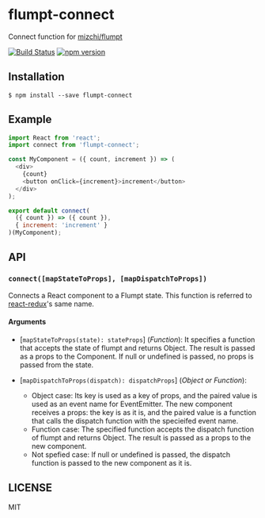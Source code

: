flumpt-connect
==============
Connect function for [mizchi/flumpt](https://github.com/mizchi/flumpt)

[![Build Status](https://travis-ci.org/ucho/flumpt-connect.svg?branch=master)](https://travis-ci.org/ucho/flumpt-connect)
[![npm version](https://badge.fury.io/js/flumpt-connect.svg)](https://badge.fury.io/js/flumpt-connect)

Installation
------------

```
$ npm install --save flumpt-connect
```

Example
-------

```js
import React from 'react';
import connect from 'flumpt-connect';

const MyComponent = ({ count, increment }) => (
  <div>
    {count}
    <button onClick={increment}>increment</button>
  </div>
);

export default connect(
  ({ count }) => ({ count }),
  { increment: 'increment' }
)(MyComponent);
```

API
------

### `connect([mapStateToProps], [mapDispatchToProps])`

Connects a React component to a Flumpt state. This function is referred to [react-redux](https://github.com/reactjs/react-redux)'s same name.

#### Arguments

* [`mapStateToProps(state): stateProps`] \(*Function*): It specifies a function that accepts the state of flumpt and returns Object. The result is passed as a props to the Component. If null or undefined is passed, no props is passed from the state.

* [`mapDispatchToProps(dispatch): dispatchProps`] \(*Object or Function*):
  * Object case: Its key is used as a key of props, and the paired value is used as an event name for EventEmitter. The new component receives a props: the key is as it is, and the paired value is a function that calls the dispatch function with the specieifed event name.
  * Function case: The specified function accepts the dispatch function of flumpt and returns Object. The result is passed as a props to the new component.
  * Not spefied case: If null or undefined is passed, the dispatch function is passed to the new component as it is.

LICENSE
-------
MIT
